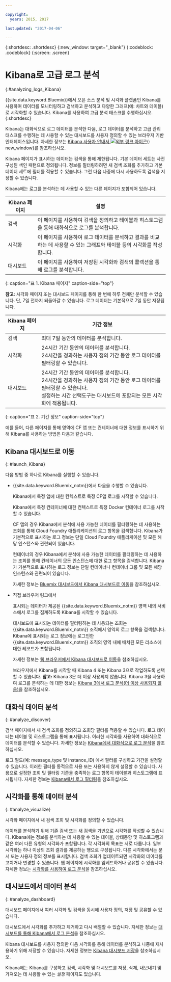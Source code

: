 ```yaml
---

copyright:
  years: 2015, 2017

lastupdated: "2017-04-06"

---
```



{:shortdesc: .shortdesc}
{:new_window: target="_blank"}
{:codeblock: .codeblock}
{:screen: .screen}

# Kibana로 고급 로그 분석
{:#analyzing_logs_Kibana}

{{site.data.keyword.Bluemix}}에서 오픈 소스 분석 및 시각화 플랫폼인 Kibana를 사용하여 데이터를 모니터링하고 검색하고 분석하고 다양한 그래프(예: 차트와 테이블)로 시각화할 수 있습니다. Kibana를 사용하여 고급 분석 태스크를 수행하십시오.
{:shortdesc}

Kibana는 대화식으로 로그 데이터를 분석한 다음, 로그 데이터를 분석하고 고급 관리 태스크를 수행하는 데 사용할 수 있는 대시보드를 사용자 정의할 수 있는 브라우저 기반 인터페이스입니다. 자세한 정보는 [Kibana 사용자 안내서 ![외부 링크 아이콘](../../../icons/launch-glyph.svg "외부 링크 아이콘")](https://www.elastic.co/guide/en/kibana/4.1/index.html){: new_window}를 참조하십시오.

Kibana 페이지가 표시하는 데이터는 검색을 통해 제한됩니다. 기본 데이터 세트는 사전 구성된 색인 패턴으로 정의됩니다. 정보를 필터링하려면 새 검색 조회를 추가하고 기본 데이터 세트에 필터를 적용할 수 있습니다. 그런 다음 나중에 다시 사용하도록 검색을 저장할 수 있습니다. 

Kibana에는 로그를 분석하는 데 사용할 수 있는 다른 페이지가 포함되어 있습니다.

| Kibana 페이지 | 설명 |
|-------------|-------------|
| 검색 | 이 페이지를 사용하여 검색을 정의하고 테이블과 히스토그램을 통해 대화식으로 로그를 분석합니다. |
| 시각화 | 이 페이지를 사용하여 로그 데이터를 분석하고 결과를 비교하는 데 사용할 수 있는 그래프와 테이블 등의 시각화를 작성합니다.  |
| 대시보드 | 이 페이지를 사용하여 저장된 시각화와 검색의 콜렉션을 통해 로그를 분석합니다.  |
{: caption="표 1. Kibana 페이지" caption-side="top"}

**참고:** 시각화 페이지 또는 대시보드 페이지를 통해 한 번에 하루 전체만 분석할 수 있습니다. 단, 7일 전까지 되돌아갈 수 있습니다. 로그 데이터는 기본적으로 7일 동안 저장됩니다. 

| Kibana 페이지 | 기간 정보 |
|-------------|-------------------------|
| 검색 | 최대 7일 동안의 데이터를 분석합니다. |
| 시각화 | 24시간 기간 동안의 데이터를 분석합니다. <br> 24시간을 경과하는 사용자 정의 기간 동안 로그 데이터를 필터링할 수 있습니다.  |
| 대시보드 | 24시간 기간 동안의 데이터를 분석합니다. <br> 24시간을 경과하는 사용자 정의 기간 동안 로그 데이터를 필터링할 수 있습니다.<br> 설정하는 시간 선택도구는 대시보드에 포함되는 모든 시각화에 적용됩니다. |
{: caption="표 2. 기간 정보" caption-side="top"}

예를 들어, 다른 페이지를 통해 영역에 CF 앱 또는 컨테이너에 대한 정보를 표시하기 위해 Kibana를 사용하는 방법은 다음과 같습니다.

## Kibana 대시보드로 이동
{: #launch_Kibana}

다음 방법 중 하나로 Kibana를 실행할 수 있습니다.

* {{site.data.keyword.Bluemix_notm}}에서 다음을 수행할 수 있습니다.

    Kibana에서 특정 앱에 대한 컨텍스트로 특정 CF앱 로그를 시작할 수 있습니다.
    
    Kibana에서 특정 컨테이너에 대한 컨텍스트로 특정 Docker 컨테이너 로그를 시작할 수 있습니다. 
    
    CF 앱의 경우 Kibana에서 분석에 사용 가능한 데이터를 필터링하는 데 사용하는 조회를 통해 Cloud Foundry 애플리케이션의 로그 항목을 검색합니다. Kibana가 기본적으로 표시하는 로그 정보는 단일 Cloud Foundry 애플리케이션 및 모든 해당 인스턴스와 관련되어 있습니다. 
    
    컨테이너의 경우 Kibana에서 분석에 사용 가능한 데이터를 필터링하는 데 사용하는 조회를 통해 컨테이너의 모든 인스턴스에 대한 로그 항목을 검색합니다. Kibana가 기본적으로 표시하는 로그 정보는 단일 컨테이너나 컨테이너 그룹 및 모든 해당 인스턴스와 관련되어 있습니다. 
    
    자세한 정보는 [Bluemix 대시보드에서 Kibana 대시보드로 이동](k4_launch.html#launch_Kibana_from_bluemix)을 참조하십시오.

* 직접 브라우저 링크에서

    표시되는 데이터가 제공된 {{site.data.keyword.Bluemix_notm}} 영역 내의 서비스에서 로그를 집계하도록 Kibana를 시작할 수 있습니다.
    
    대시보드에 표시되는 데이터를 필터링하는 데 사용되는 조회는 {{site.data.keyword.Bluemix_notm}} 조직에서 영역의 로그 항목을 검색합니다. Kibana에 표시되는 로그 정보에는 로그인한
    {{site.data.keyword.Bluemix_notm}} 조직의 영역 내에 배치된 모든 리소스에 대한 레코드가 포함됩니다. 
    
    자세한 정보는 [웹 브라우저에서 Kibana 대시보드로 이동](k4_launch.html#launch_Kibana_from_browser)을 참조하십시오.
    
    브라우저에서 Kibana를 시작할 때 Kibana 4 또는 Kibana 3으로 작업하도록 선택할 수 있습니다. **참고:** Kibana 3은 더 이상 사용되지 않습니다. Kibana 3을 사용하여 로그를 분석하는 데 대한 정보는 [Kibana 3에서 로그 분석(더 이상 사용되지 않음)](../logging_view_kibana3.html#analyzing_logs_Kibana3)을 참조하십시오.


## 대화식 데이터 분석
{: #analyze_discover}

검색 페이지에서 새 검색 조회를 정의하고 조회당 필터를 적용할 수 있습니다. 로그 데이터는 테이블 및 히스토그램을 통해 표시됩니다. 이러한 시각화를 사용하여 대화식으로 데이터를 분석할 수 있습니다. 자세한 정보는 [Kibana에서 대화식으로 로그 분석](logging_kibana_analize_logs_interactively.html#kibana_analize_logs_interactively)을 참조하십시오.

로그 필드(예: message_type 및 instance_ID) 에서 필터를 구성하고 기간을 설정할 수 있습니다. 이러한 필터를 동적으로 사용 또는 사용하지 않게 설정할 수 있습니다. 사용으로 설정한 조회 및 필터링 기준을 충족하는 로그 항목이 테이블과 히스토그램에 표시됩니다. 자세한 정보는 [Kibana에서 로그 필터링](k4_filter_logs.html#k4_filter_logs)을 참조하십시오.

## 시각화를 통해 데이터 분석
{: #analyze_visualize}
    
시각화 페이지에서 새 검색 조회 및 시각화를 정의할 수 있습니다.

데이터를 분석하기 위해 기존 검색 또는 새 검색을 기반으로 시각화를 작성할 수 있습니다. Kibana에는 정보를 분석하는 데 사용할 수 있는 테이블, 상태동향 및 히스토그램과 같은 여러 다른 유형의 시각화가 포함됩니다. 각 시각화의 목표는 서로 다릅니다. 일부 시각화는 하나 이상의 조회 결과를 제공하는 행으로 구성됩니다. 다른 시각화에서는 문서 또는 사용자 정의 정보를 표시합니다. 검색 조회가 업데이트되면 시각화의 데이터를 고치거나 변경할 수 있습니다. 웹 페이지에 시각화를 임베드하거나 공유할 수 있습니다. 자세한 정보는 [시각화를 사용하여 로그 분석](logging_kibana_visualizations.html#logging_kibana_visualizations)을 참조하십시오.

## 대시보드에서 데이터 분석
{: #analyze_dashboard}

대시보드 페이지에서 여러 시각화 및 검색을 동시에 사용자 정의, 저장 및 공유할 수 있습니다. 

대시보드에서 시각화를 추가하고 제거하고 다시 배열할 수 있습니다. 자세한 정보는 [대시보드를 통해 Kibana에서 로그 분석](logging_kibana_analize_logs_dashboard.html#kibana_analize_logs_dashboard)을 참조하십시오.
    
Kibana 대시보드를 사용자 정의한 다음 시각화를 통해 데이터를 분석하고 나중에 재사용하기 위해 저장할 수 있습니다. 자세한 정보는 [Kibana 대시보드 저장](logging_kibana_analize_logs_dashboard.html#k4_dashboard_save)을 참조하십시오.

Kibana에는 Kibana를 구성하고 검색, 시각화 및 대시보드를 저장, 삭제, 내보내기 및 가져오는 데 사용할 수 있는 *설정* 페이지도 있습니다.


